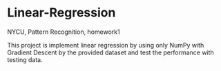 # Linear-Regression
NYCU, Pattern Recognition, homework1 

This project is implement linear regression by using only NumPy with Gradient Descent by the provided dataset and test the performance with testing data.

